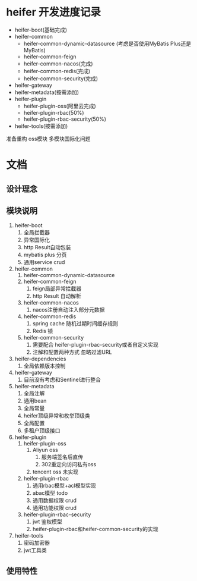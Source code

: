# heifer 开发进度记录

- heifer-boot(基础完成)
- heifer-common
    - heifer-common-dynamic-datasource (考虑是否使用MyBatis Plus还是MyBatis)
    - heifer-common-feign
    - heifer-common-nacos(完成)
    - heifer-common-redis(完成)
    - heifer-common-security(完成)
- heifer-gateway
- heifer-metadata(按需添加)
- heifer-plugin
    - heifer-plugin-oss(阿里云完成)
    - heifer-plugin-rbac(50%)
    - heifer-plugin-rbac-security(50%)
- heifer-tools(按需添加)


准备重构 oss模块 多模块国际化问题


# 文档
## 设计理念
## 模块说明
1. heifer-boot
   1. 全局拦截器
   2. 异常国际化
   3. http Result自动包装
   4. mybatis plus 分页
   5. 通用service crud
2. heifer-common
   1. heifer-common-dynamic-datasource
   2. heifer-common-feign
      1. feign局部异常拦截器
      2. http Result 自动解析
   3. heifer-common-nacos
      1. nacos注册自动注入部分元数据
   4. heifer-common-redis
      1. spring cache 随机过期时间缓存规则
      2. Redis 锁
   5. heifer-common-security
      1. 需要配合 heifer-plugin-rbac-security或者自定义实现
      2. 注解和配置两种方式 忽略过滤URL
3. heifer-dependencies
   1. 全局依赖版本控制
4. heifer-gateway
   1. 目前没有考虑和Sentinel进行整合
5. heifer-metadata
   1. 全局注解
   2. 通用bean
   3. 全局常量
   4. heifer顶级异常和枚举顶级类
   5. 全局配置
   6. 多租户顶级接口
6. heifer-plugin
   1. heifer-plugin-oss
      1. Aliyun oss
         1. 服务端签名后直传
         2. 302重定向访问私有oss
      2. tencent oss 未实现
   2. heifer-plugin-rbac
      1. 通用rbac模型+acl模型实现
      2. abac模型 todo
      3. 通用数据权限 crud
      4. 通用功能权限 crud
   3. heifer-plugin-rbac-security
      1. jwt 鉴权模型
      2. heifer-plugin-rbac和heifer-common-security的实现
7. heifer-tools
   1. 密码加密器
   2. jwt工具类

## 使用特性

##  